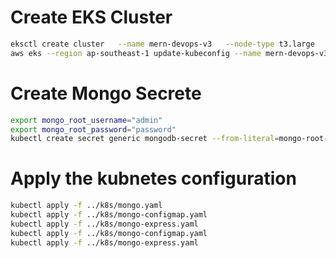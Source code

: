 # Create EKS Cluster
```bash
eksctl create cluster   --name mern-devops-v3   --node-type t3.large   --nodes 1   --nodes-min 1   --nodes-max 1   --region ap-southeast-1
aws eks --region ap-southeast-1 update-kubeconfig --name mern-devops-v3
```
# Create Mongo Secrete
``` bash
export mongo_root_username="admin"
export mongo_root_password="password"
kubectl create secret generic mongodb-secret --from-literal=mongo-root-username=$mongo_root_username --from-literal=mongo-root-password=$mongo_root_password
```

# Apply the kubnetes configuration
``` bash
kubectl apply -f ../k8s/mongo.yaml
kubectl apply -f ../k8s/mongo-configmap.yaml
kubectl apply -f ../k8s/mongo-express.yaml
kubectl apply -f ../k8s/mongo-configmap.yaml
kubectl apply -f ../k8s/mongo-express.yaml
```

